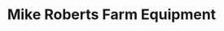 ---
title: "Mike Roberts Farm Equipment"
url: /shell-lake/mike-roberts-farm-equipment/
shop: agrarian
---